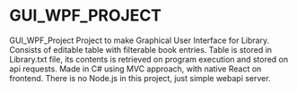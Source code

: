 # GUI_WPF_PROJECT
GUI_WPF_Project Project to make Graphical User Interface for Library.
Consists of editable table with filterable book entries.
Table is stored in Library.txt file, its contents is retrieved on program execution and stored on api requests.
Made in C# using MVC approach, with native React on frontend.
There is no Node.js in this project, just simple webapi server.
